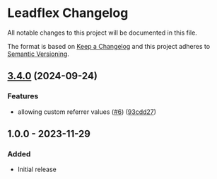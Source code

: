 # Leadflex Changelog

All notable changes to this project will be documented in this file.

The format is based on [Keep a Changelog](http://keepachangelog.com/) and this project adheres to [Semantic Versioning](http://semver.org/).

## [3.4.0](https://github.com/Conversion-Interactive-Agency/LeadFlex4_Plugin-LeadFlex/compare/v3.3.0...v3.4.0) (2024-09-24)


### Features

* allowing custom referrer values ([#6](https://github.com/Conversion-Interactive-Agency/LeadFlex4_Plugin-LeadFlex/issues/6)) ([93cdd27](https://github.com/Conversion-Interactive-Agency/LeadFlex4_Plugin-LeadFlex/commit/93cdd271f86704f17f9dd78f56de18d24369c92f))

## 1.0.0 - 2023-11-29
### Added
- Initial release
